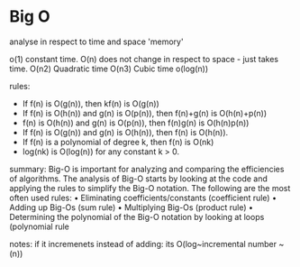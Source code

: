 # Big O

analyse in respect to time and space 'memory'

o(1) constant time.
O(n) does not change in respect to space - just takes time.
O(n2) Quadratic time
O(n3) Cubic time
o(log(n)) 


rules: 

- If f(n) is O(g(n)), then kf(n) is O(g(n))
- If f(n) is O(h(n)) and g(n) is O(p(n)), then f(n)+g(n) is O(h(n)+p(n))
- f(n) is O(h(n)) and g(n) is O(p(n)), then f(n)g(n) is O(h(n)p(n))
- If f(n) is O(g(n)) and g(n) is O(h(n)), then f(n) is O(h(n)).
- If f(n) is a polynomial of degree k, then f(n) is O(nk)
- log(nk) is O(log(n)) for any constant k > 0.


summary: 
Big-O is important for analyzing and comparing the efficiencies of algorithms. 
The analysis of Big-O starts by looking at the code and applying the rules to simplify 
the Big-O notation. The following are the most often used rules:
• Eliminating coefficients/constants (coefficient rule)
• Adding up Big-Os (sum rule)
• Multiplying Big-Os (product rule)
• Determining the polynomial of the Big-O notation by looking at loops 
(polynomial rule


notes: if it incremenets instead of adding: its O(log~incremental number
~(n))
